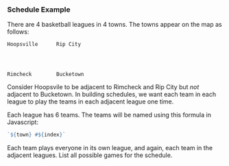 ### Schedule Example

There are 4 basketball leagues in 4 towns. The towns appear on the map as
follows:

```text
Hoopsville      Rip City




Rimcheck        Bucketown
```

Consider Hoopsvile to be adjacent to Rimcheck and Rip City but *not*
adjacent to Bucketown. In building schedules, we want each team in
each league to play the teams in each adjacent league one time.

Each league has 6 teams. The teams will be named using this formula
in Javascript:

```javascript
`${town} #${index}`
```

Each team plays everyone in its own league, and again, each team in
the adjacent leagues. List all possible games for the schedule.